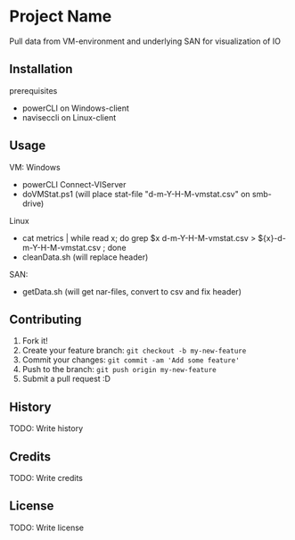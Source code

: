 # Project Name

Pull data from VM-environment and underlying SAN for visualization of IO

## Installation

prerequisites
- powerCLI on Windows-client 
- naviseccli on Linux-client


## Usage

VM:
Windows
- powerCLI Connect-VIServer
- doVMStat.ps1 <number-of-days> (will place stat-file "d-m-Y-H-M-vmstat.csv" on smb-drive)

Linux
- cat metrics | while read x; do grep  $x d-m-Y-H-M-vmstat.csv  > ${x}-d-m-Y-H-M-vmstat.csv ; done
- cleanData.sh <headerfile> <source-dir-of-csv> (will replace header)

SAN:
- getData.sh <ip-of-san-controller> (will get nar-files, convert to csv and fix header) 
 

## Contributing

1. Fork it!
2. Create your feature branch: `git checkout -b my-new-feature`
3. Commit your changes: `git commit -am 'Add some feature'`
4. Push to the branch: `git push origin my-new-feature`
5. Submit a pull request :D

## History

TODO: Write history

## Credits

TODO: Write credits

## License

TODO: Write license